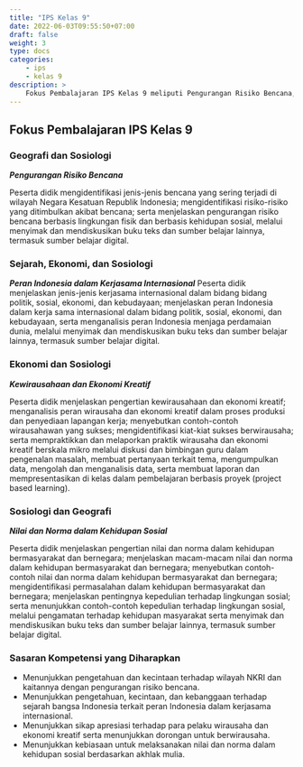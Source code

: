 ```yaml
---
title: "IPS Kelas 9"
date: 2022-06-03T09:55:50+07:00
draft: false
weight: 3
type: docs
categories: 
    - ips
    - kelas 9
description: >
    Fokus Pembalajaran IPS Kelas 9 meliputi Pengurangan Risiko Bencana, Peran Indonesia dalam Kerjasama Internasional, Kewirausahaan dan Ekonomi Kreatif, Nilai dan Norma dalam Kehidupan Sosial
---
```

## Fokus Pembalajaran IPS Kelas 9
### Geografi dan Sosiologi
***Pengurangan Risiko Bencana***

Peserta didik mengidentifikasi jenis-jenis bencana yang sering terjadi di wilayah Negara Kesatuan Republik Indonesia; mengidentifikasi risiko-risiko yang ditimbulkan akibat bencana; serta menjelaskan pengurangan risiko bencana berbasis lingkungan fisik dan berbasis kehidupan sosial, melalui menyimak dan mendiskusikan buku teks dan sumber belajar lainnya, termasuk sumber belajar digital.

### Sejarah, Ekonomi, dan Sosiologi
***Peran Indonesia dalam Kerjasama Internasional***
Peserta didik menjelaskan jenis-jenis kerjasama internasional dalam bidang bidang politik, sosial, ekonomi, dan kebudayaan; menjelaskan peran Indonesia dalam kerja sama internasional dalam bidang politik, sosial, ekonomi, dan kebudayaan, serta menganalisis peran Indonesia menjaga perdamaian dunia, melalui menyimak dan mendiskusikan buku teks dan sumber belajar lainnya, termasuk sumber belajar digital.

### Ekonomi dan Sosiologi
***Kewirausahaan dan Ekonomi Kreatif***

Peserta didik menjelaskan pengertian kewirausahaan dan ekonomi kreatif; menganalisis peran wirausaha dan ekonomi kreatif dalam proses produksi dan penyediaan lapangan kerja; menyebutkan contoh-contoh wirausahawan yang sukses; mengidentifikasi kiat-kiat sukses berwirausaha; serta mempraktikkan dan melaporkan praktik wirausaha dan ekonomi kreatif berskala mikro melalui diskusi dan bimbingan guru dalam pengenalan masalah, membuat pertanyaan terkait tema, mengumpulkan data, mengolah dan menganalisis data, serta membuat laporan dan mempresentasikan di kelas dalam pembelajaran berbasis proyek (project based learning).

### Sosiologi dan Geografi
***Nilai dan Norma dalam Kehidupan Sosial***

Peserta didik menjelaskan pengertian nilai dan norma dalam kehidupan bermasyarakat dan bernegara; menjelaskan macam-macam nilai dan norma dalam kehidupan bermasyarakat dan bernegara; menyebutkan contoh-contoh nilai dan norma dalam kehidupan bermasyarakat dan bernegara; mengidentifikasi permasalahan dalam kehidupan bermasyarakat dan bernegara; menjelaskan pentingnya kepedulian terhadap lingkungan sosial; serta menunjukkan contoh-contoh kepedulian terhadap lingkungan sosial, melalui pengamatan terhadap kehidupan masyarakat serta menyimak dan mendiskusikan buku teks dan sumber belajar lainnya, termasuk sumber belajar digital.

### Sasaran Kompetensi yang Diharapkan
- Menunjukkan pengetahuan dan kecintaan terhadap wilayah NKRI dan kaitannya dengan pengurangan risiko bencana.
- Menunjukkan pengetahuan, kecintaan, dan kebanggaan terhadap sejarah bangsa Indonesia terkait peran Indonesia dalam kerjasama internasional.
- Menunjukkan sikap apresiasi terhadap para pelaku wirausaha dan ekonomi kreatif serta menunjukkan dorongan untuk berwirausaha.
- Menunjukkan kebiasaan untuk melaksanakan nilai dan norma dalam kehidupan sosial berdasarkan akhlak mulia.
